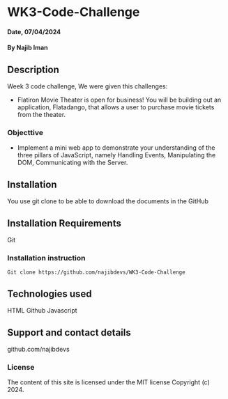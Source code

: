 # WK3-Code-Challenge

#### Date, 07/04/2024

#### By Najib Iman

## Description
Week 3 code challenge, We were given this challenges:
- Flatiron Movie Theater is open for business! You will be building out an application, Flatadango, that allows a user to purchase movie tickets from the theater.

### Objecttive
- Implement a mini web app to demonstrate your understanding of the three pillars of JavaScript, namely Handling Events, Manipulating the DOM, Communicating with the Server.

## Installation
You use git clone to be able to download the documents in the GitHub

## Installation Requirements
Git

### Installation instruction
```
Git clone https://github.com/najibdevs/WK3-Code-Challenge

```

## Technologies used
HTML
Github
Javascript

## Support and contact details
github.com/najibdevs

### License
The content of this site is licensed under the MIT license
Copyright (c) 2024.